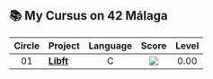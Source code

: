 ## 📚 My Cursus on 42 Málaga
| Circle | Project                                                                              |            Language            |                                      Score                                       |  Level   |
| :----: | :----------------------------------------------------------------------------------- | :----------------------------: | :------------------------------------------------------------------------------: | :------: |
|   01   | [**Libft**](#)                             |               C                | ![](#) |   0.00   |
